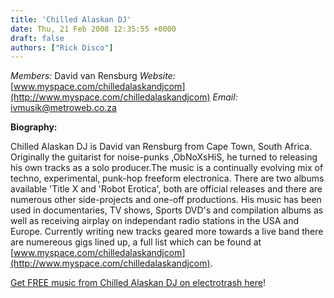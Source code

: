 ```yaml
---
title: 'Chilled Alaskan DJ'
date: Thu, 21 Feb 2008 12:35:55 +0000
draft: false
authors: ["Rick Disco"]
---
```


_Members:_ David van Rensburg _Website:_ [www.myspace.com/chilledalaskandjcom](http://www.myspace.com/chilledalaskandjcom) _Email:_ ivmusik@metroweb.co.za

**Biography:**

Chilled Alaskan DJ is David van Rensburg from Cape Town, South Africa. Originally the guitarist for noise-punks ,ObNoXsHiS, he turned to releasing his own tracks as a solo producer.The music is a continually evolving mix of techno, experimental, punk-hop freeform electronica. There are two albums available 'Title X and 'Robot Erotica', both are official releases and there are numerous other side-projects and one-off productions. His music has been used in documentaries, TV shows, Sports DVD's and compilation albums as well as receiving airplay on independant radio stations in the USA and Europe. Currently writing new tracks geared more towards a live band there are numereous gigs lined up, a full list which can be found at [www.myspace.com/chilledalaskandjcom](http://www.myspace.com/chilledalaskandjcom).

[Get FREE music from Chilled Alaskan DJ on electrotrash here](../downloads/#chilledalaskan "electrotrash Downloads")!